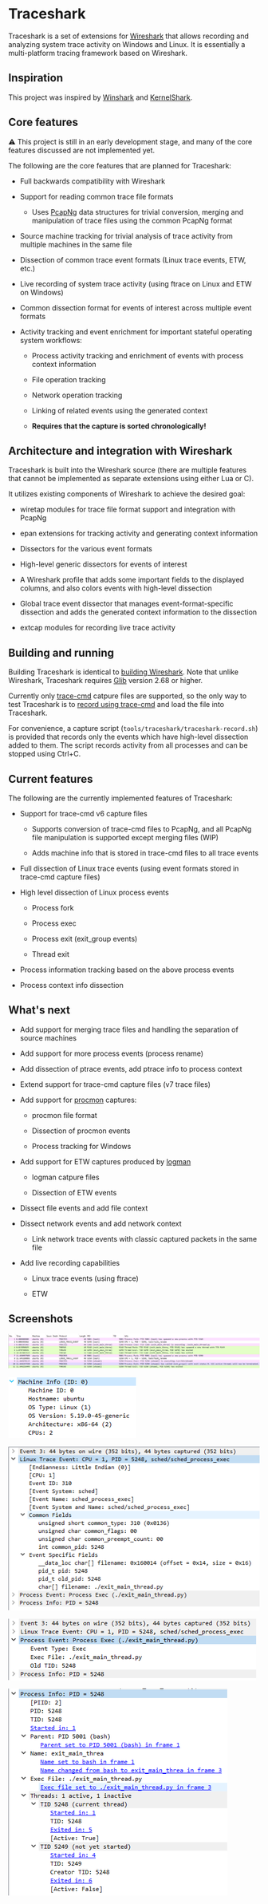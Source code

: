 # Traceshark

Traceshark is a set of extensions for [Wireshark](https://www.wireshark.org/) that allows recording and analyzing system trace activity on Windows and Linux. It is essentially a multi-platform tracing framework based on Wireshark.

## Inspiration

This project was inspired by [Winshark](https://github.com/airbus-cert/Winshark) and [KernelShark](https://kernelshark.org/).

## Core features

:warning: This project is still in an early development stage, and many of the core features discussed are not implemented yet.

The following are the core features that are planned for Traceshark:

- Full backwards compatibility with Wireshark

- Support for reading common trace file formats
  
  - Uses [PcapNg](https://pcapng.com/) data structures for trivial conversion, merging and manipulation of trace files using the common PcapNg format

- Source machine tracking for trivial analysis of trace activity from multiple machines in the same file

- Dissection of common trace event formats (Linux trace events, ETW, etc.)

- Live recording of system trace activity (using ftrace on Linux and ETW on Windows)

- Common dissection format for events of interest across multiple event formats

- Activity tracking and event enrichment for important stateful operating system workflows:
  
  - Process activity tracking and enrichment of events with process context information
  
  - File operation tracking
  
  - Network operation tracking
  
  - Linking of related events using the generated context
  
  - **Requires that the capture is sorted chronologically!**

## Architecture and integration with Wireshark

Traceshark is built into the Wireshark source (there are multiple features that cannot be implemented as separate extensions using either Lua or C).

It utilizes existing components of Wireshark to achieve the desired goal:

- wiretap modules for trace file format support and integration with PcapNg

- epan extensions for tracking activity and generating context information

- Dissectors for the various event formats

- High-level generic dissectors for events of interest

- A Wireshark profile that adds some important fields to the displayed columns, and also colors events with high-level dissection

- Global trace event dissector that manages event-format-specific dissection and adds the generated context information to the dissection

- extcap modules for recording live trace activity

## Building and running

Building Traceshark is identical to [building Wireshark](https://www.wireshark.org/docs/wsdg_html_chunked/ChapterSetup.html). Note that unlike Wireshark, Traceshark requires [Glib](https://docs.gtk.org/glib/) version 2.68 or higher.

Currently only [trace-cmd](https://www.trace-cmd.org/) catpure files are supported, so the only way to test Traceshark is to [record using trace-cmd](https://man7.org/linux/man-pages/man1/trace-cmd-record.1.html) and load the file into Traceshark.

For convenience, a capture script (`tools/traceshark/traceshark-record.sh`) is provided that records only the events which have high-level dissection added to them. The script records activity from all processes and can be stopped using Ctrl+C.

## Current features

The following are the currently implemented features of Traceshark:

- Support for trace-cmd v6 capture files
  
  - Supports conversion of trace-cmd files to PcapNg, and all PcapNg file manipulation is supported except merging files (WIP)
  
  - Adds machine info that is stored in trace-cmd files to all trace events

- Full dissection of Linux trace events (using event formats stored in trace-cmd capture files)

- High level dissection of Linux process events
  
  - Process fork
  
  - Process exec
  
  - Process exit (exit_group events)
  
  - Thread exit

- Process information tracking based on the above process events

- Process context info dissection

## What's next

- Add support for merging trace files and handling the separation of source machines

- Add support for more process events (process rename)

- Add dissection of ptrace events, add ptrace info to process context

- Extend support for trace-cmd capture files (v7 trace files)

- Add support for [procmon](https://learn.microsoft.com/en-us/sysinternals/downloads/procmon) captures:
  
  - procmon file format
  
  - Dissection of procmon events
  
  - Process tracking for Windows

- Add support for ETW captures produced by [logman](https://learn.microsoft.com/en-us/windows-server/administration/windows-commands/logman)
  
  - logman catpure files
  
  - Dissection of ETW events

- Dissect file events and add file context

- Dissect network events and add network context
  
  - Link network trace events with classic captured packets in the same file

- Add live recording capabilities
  
  - Linux trace events (using ftrace)
  
  - ETW

## Screenshots

![](screenshots/events.png)

![](screenshots/machine_info.png)

![](screenshots/linux_trace_event.png)

![](screenshots/process_event.png)

![](screenshots/process_info.png)
